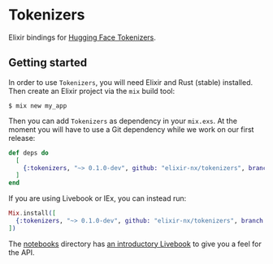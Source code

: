 # Tokenizers

Elixir bindings for [Hugging Face Tokenizers](https://github.com/huggingface/tokenizers).

## Getting started

In order to use `Tokenizers`, you will need Elixir and Rust (stable) installed. Then create an Elixir project via the `mix` build tool:

```
$ mix new my_app
```

Then you can add `Tokenizers` as dependency in your `mix.exs`. At the moment you will have to use a Git dependency while we work on our first release:

```elixir
def deps do
  [
    {:tokenizers, "~> 0.1.0-dev", github: "elixir-nx/tokenizers", branch: "main"},
  ]
end
```

If you are using Livebook or IEx, you can instead run:

```elixir
Mix.install([
  {:tokenizers, "~> 0.1.0-dev", github: "elixir-nx/tokenizers", branch: "main"},
])
```

The [notebooks](./notebooks) directory has [an introductory Livebook](./notebooks/pretrained.livemd) to give you a feel for the API.
